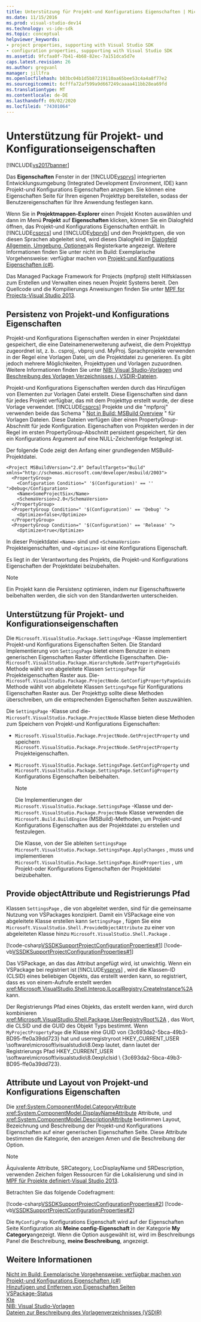 ```yaml
---
title: Unterstützung für Projekt-und Konfigurations Eigenschaften | Microsoft-Dokumentation
ms.date: 11/15/2016
ms.prod: visual-studio-dev14
ms.technology: vs-ide-sdk
ms.topic: conceptual
helpviewer_keywords:
- project properties, supporting with Visual Studio SDK
- configuration properties, suppporting with Visual Studio SDK
ms.assetid: 9fcfaa0f-7b41-4b68-82ec-7a151dca5d7e
caps.latest.revision: 26
ms.author: gregvanl
manager: jillfra
ms.openlocfilehash: b03bc04b1d5b87219110aa65bee53c4a4a8f77e2
ms.sourcegitcommit: 6cfffa72af599a9d667249caaaa411bb28ea69fd
ms.translationtype: MT
ms.contentlocale: de-DE
ms.lasthandoff: 09/02/2020
ms.locfileid: "74301064"
---
```

# <a name="support-for-project-and-configuration-properties"></a>Unterstützung für Projekt- und Konfigurationseigenschaften
[!INCLUDE[vs2017banner](../../includes/vs2017banner.md)]

Das **Eigenschaften** Fenster in der [!INCLUDE[vsprvs](../../includes/vsprvs-md.md)] integrierten Entwicklungsumgebung (Integrated Development Environment, IDE) kann Projekt-und Konfigurations Eigenschaften anzeigen. Sie können eine Eigenschaften Seite für Ihren eigenen Projekttyp bereitstellen, sodass der Benutzereigenschaften für Ihre Anwendung festlegen kann.  
  
 Wenn Sie in **Projektmappen-Explorer** einen Projekt Knoten auswählen und dann im Menü **Projekt** auf **Eigenschaften** klicken, können Sie ein Dialogfeld öffnen, das Projekt-und Konfigurations Eigenschaften enthält. In [!INCLUDE[csprcs](../../includes/csprcs-md.md)] und [!INCLUDE[vbprvb](../../includes/vbprvb-md.md)] und den Projekttypen, die von diesen Sprachen abgeleitet sind, wird dieses Dialogfeld im [Dialogfeld Allgemein, Umgebung, Optionen](../../ide/reference/general-environment-options-dialog-box.md)als Registerkarte angezeigt. Weitere Informationen finden Sie unter nicht im Build: Exemplarische Vorgehensweise: verfügbar machen von [Projekt-und Konfigurations Eigenschaften (c#)](https://msdn.microsoft.com/d850d63b-25e2-4505-9f3d-eb038d7c1d0e).  
  
 Das Managed Package Framework for Projects (mpfproj) stellt Hilfsklassen zum Erstellen und Verwalten eines neuen Projekt Systems bereit. Den Quellcode und die Kompilierungs Anweisungen finden Sie unter [MPF for Projects-Visual Studio 2013](https://archive.codeplex.com/?p=mpfproj12).  
  
## <a name="persistence-of-project-and-configuration-properties"></a>Persistenz von Projekt-und Konfigurations Eigenschaften  
 Projekt-und Konfigurations Eigenschaften werden in einer Projektdatei gespeichert, die eine Dateinamenerweiterung aufweist, die dem Projekttyp zugeordnet ist, z. b.. csproj,. vbproj und. MyProj. Sprachprojekte verwenden in der Regel eine Vorlagen Datei, um die Projektdatei zu generieren. Es gibt jedoch mehrere Möglichkeiten, Projekttypen und Vorlagen zuzuordnen. Weitere Informationen finden Sie unter [NIB: Visual Studio-Vorlagen](https://msdn.microsoft.com/141fccaa-d68f-4155-822b-27f35dd94041) und [Beschreibung des Vorlagen Verzeichnisses (. VSDIR-Dateien](../../extensibility/internals/template-directory-description-dot-vsdir-files.md).  
  
 Projekt-und Konfigurations Eigenschaften werden durch das Hinzufügen von Elementen zur Vorlagen Datei erstellt. Diese Eigenschaften sind dann für jedes Projekt verfügbar, das mit dem Projekttyp erstellt wurde, der diese Vorlage verwendet. [!INCLUDE[csprcs](../../includes/csprcs-md.md)] Projekte und die "mpfproj" verwenden beide das Schema " [Not in Build: MSBuild Overview](https://msdn.microsoft.com/b588fd73-a45b-4706-908f-cc131bccfbde) " für Vorlagen Dateien. Diese Dateien verfügen über einen PropertyGroup-Abschnitt für jede Konfiguration. Eigenschaften von Projekten werden in der Regel im ersten PropertyGroup-Abschnitt persistent gespeichert, für den ein Konfigurations Argument auf eine NULL-Zeichenfolge festgelegt ist.  
  
 Der folgende Code zeigt den Anfang einer grundlegenden MSBuild-Projektdatei.  
  
```  
<Project MSBuildVersion="2.0" DefaultTargets="Build" xmlns="http://schemas.microsoft.com/developer/msbuild/2003">  
  <PropertyGroup>  
    <Configuration Condition=" '$(Configuration)' == '' ">Debug</Configuration>  
    <Name>SomeProjectSix</Name>  
    <SchemaVersion>2.0</SchemaVersion>  
  </PropertyGroup>  
  <PropertyGroup Condition=" '$(Configuration)' == 'Debug' ">  
    <Optimize>false</Optimize>  
  </PropertyGroup>  
  <PropertyGroup Condition=" '$(Configuration)' == 'Release' ">  
    <Optimize>true</Optimize>  
```  
  
 In dieser Projektdatei `<Name>` sind und `<SchemaVersion>` Projekteigenschaften, und `<Optimize>` ist eine Konfigurations Eigenschaft.  
  
 Es liegt in der Verantwortung des Projekts, die Projekt-und Konfigurations Eigenschaften der Projektdatei beizubehalten.  
  
> [!NOTE]
> Ein Projekt kann die Persistenz optimieren, indem nur Eigenschaftswerte beibehalten werden, die sich von den Standardwerten unterscheiden.  
  
## <a name="support-for-project-and-configuration-properties"></a>Unterstützung für Projekt- und Konfigurationseigenschaften  
 Die `Microsoft.VisualStudio.Package.SettingsPage` -Klasse implementiert Projekt-und Konfigurations Eigenschaften Seiten. Die Standard Implementierung von `SettingsPage` bietet einem Benutzer in einem generischen Eigenschaften Raster öffentliche Eigenschaften. Die- `Microsoft.VisualStudio.Package.HierarchyNode.GetPropertyPageGuids` Methode wählt von abgeleitete Klassen `SettingsPage` für Projekteigenschaften Raster aus. Die- `Microsoft.VisualStudio.Package.ProjectNode.GetConfigPropertyPageGuids` Methode wählt von abgeleitete Klassen `SettingsPage` für Konfigurations Eigenschaften Raster aus. Der Projekttyp sollte diese Methoden überschreiben, um die entsprechenden Eigenschaften Seiten auszuwählen.  
  
 Die `SettingsPage` -Klasse und die- `Microsoft.VisualStudio.Package.ProjectNode` Klasse bieten diese Methoden zum Speichern von Projekt-und Konfigurations Eigenschaften:  
  
- `Microsoft.VisualStudio.Package.ProjectNode.GetProjectProperty` und speichern `Microsoft.VisualStudio.Package.ProjectNode.SetProjectProperty` Projekteigenschaften.  
  
- `Microsoft.VisualStudio.Package.SettingsPage.GetConfigProperty` und `Microsoft.VisualStudio.Package.SettingsPage.SetConfigProperty` Konfigurations Eigenschaften beibehalten.  
  
  > [!NOTE]
  > Die Implementierungen der `Microsoft.VisualStudio.Package.SettingsPage` -Klasse und der- `Microsoft.VisualStudio.Package.ProjectNode` Klasse verwenden die `Microsoft.Build.BuildEngine` (MSBuild)-Methoden, um Projekt-und Konfigurations Eigenschaften aus der Projektdatei zu erstellen und festzulegen.  
  
  Die Klasse, von der Sie ableiten `SettingsPage` `Microsoft.VisualStudio.Package.SettingsPage.ApplyChanges` , muss und implementieren `Microsoft.VisualStudio.Package.SettingsPage.BindProperties` , um Projekt-oder Konfigurations Eigenschaften der Projektdatei beizubehalten.  
  
## <a name="provideobjectattribute-and-registry-path"></a>Provide objectAttribute und Registrierungs Pfad  
 Klassen `SettingsPage` , die von abgeleitet werden, sind für die gemeinsame Nutzung von VSPackages konzipiert. Damit ein VSPackage eine von abgeleitete Klasse erstellen kann `SettingsPage` , fügen Sie eine `Microsoft.VisualStudio.Shell.ProvideObjectAttribute` zu einer von abgeleiteten Klasse hinzu `Microsoft.VisualStudio.Shell.Package` .  
  
 [!code-csharp[VSSDKSupportProjectConfigurationProperties#1](../../snippets/csharp/VS_Snippets_VSSDK/vssdksupportprojectconfigurationproperties/cs/vssdksupportprojectconfigurationpropertiespackage.cs#1)]
 [!code-vb[VSSDKSupportProjectConfigurationProperties#1](../../snippets/visualbasic/VS_Snippets_VSSDK/vssdksupportprojectconfigurationproperties/vb/vssdksupportprojectconfigurationpropertiespackage.vb#1)]  
  
 Das VSPackage, an das das Attribut angefügt wird, ist unwichtig. Wenn ein VSPackage bei registriert ist [!INCLUDE[vsprvs](../../includes/vsprvs-md.md)] , wird die Klassen-ID (CLSID) eines beliebigen Objekts, das erstellt werden kann, so registriert, dass es von einem-Aufrufe erstellt werden <xref:Microsoft.VisualStudio.Shell.Interop.ILocalRegistry.CreateInstance%2A> kann.  
  
 Der Registrierungs Pfad eines Objekts, das erstellt werden kann, wird durch kombinieren <xref:Microsoft.VisualStudio.Shell.Package.UserRegistryRoot%2A> , das Wort, die CLSID und die GUID des Objekt Typs bestimmt. Wenn `MyProjectPropertyPage` die Klasse eine GUID von {3c693da2-5bca-49b3-BD95-ffe0a39dd723} hat und userregistryroot HKEY_CURRENT_USER \software\microsoft\visualstudio\8.0exp lautet, dann lautet der Registrierungs Pfad HKEY_CURRENT_USER \software\microsoft\visualstudio\8.0exp\clsid \\ {3c693da2-5bca-49b3-BD95-ffe0a39dd723}.  
  
## <a name="project-and-configuration-property-attributes-and-layout"></a>Attribute und Layout von Projekt-und Konfigurations Eigenschaften  
 Die <xref:System.ComponentModel.CategoryAttribute> <xref:System.ComponentModel.DisplayNameAttribute> Attribute, und <xref:System.ComponentModel.DescriptionAttribute> bestimmen Layout, Bezeichnung und Beschreibung der Projekt-und Konfigurations Eigenschaften auf einer generischen Eigenschaften Seite. Diese Attribute bestimmen die Kategorie, den anzeigen Amen und die Beschreibung der Option.  
  
> [!NOTE]
> Äquivalente Attribute, SRCategory, LocDisplayName und SRDescription, verwenden Zeichen folgen Ressourcen für die Lokalisierung und sind in [MPF für Projekte definiert-Visual Studio 2013](https://archive.codeplex.com/?p=mpfproj12).  
  
 Betrachten Sie das folgende Codefragment:  
  
 [!code-csharp[VSSDKSupportProjectConfigurationProperties#2](../../snippets/csharp/VS_Snippets_VSSDK/vssdksupportprojectconfigurationproperties/cs/myprojectpropertypage.cs#2)]
 [!code-vb[VSSDKSupportProjectConfigurationProperties#2](../../snippets/visualbasic/VS_Snippets_VSSDK/vssdksupportprojectconfigurationproperties/vb/myprojectpropertypage.vb#2)]  
  
 Die `MyConfigProp` Konfigurations Eigenschaft wird auf der Eigenschaften Seite Konfiguration als **Meine config-Eigenschaft** in der Kategorie **My Category**angezeigt. Wenn die Option ausgewählt ist, wird im Beschreibungs Panel die Beschreibung, **meine Beschreibung**, angezeigt.  
  
## <a name="see-also"></a>Weitere Informationen  
 [Nicht im Build: Exemplarische Vorgehensweise: verfügbar machen von Projekt-und Konfigurations Eigenschaften (c#)](https://msdn.microsoft.com/d850d63b-25e2-4505-9f3d-eb038d7c1d0e)   
 [Hinzufügen und Entfernen von Eigenschaften Seiten](../../extensibility/adding-and-removing-property-pages.md)   
 [VSPackage-Status](../../misc/vspackage-state.md)   
 [Kte](../../extensibility/internals/projects.md)   
 [NIB: Visual Studio-Vorlagen](https://msdn.microsoft.com/141fccaa-d68f-4155-822b-27f35dd94041)   
 [Dateien zur Beschreibung des Vorlagenverzeichnisses (VSDIR)](../../extensibility/internals/template-directory-description-dot-vsdir-files.md)
